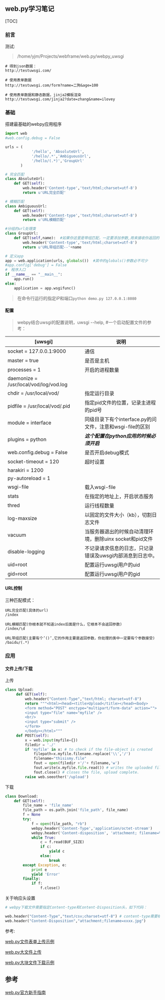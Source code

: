 ## web.py学习笔记

[TOC]

### 前言

测试:

> /home/yjm/Projects/webframe/web.py/webpy_uwsgi

```
# 得到json数据：
http://testuwsgi.com/

# 使用表单数据
http://testuwsgi.com/form?name=二狗&age=100

# 使用表单数据和静态数据，jinja2模板渲染
http://testuwsgi.com/jinja2?date=zhang&name=ilovey
```

### 基础

搭建最基础的webpy应用程序

```python
import web
#web.config.debug = False

urls = (
    		'/hello', 'AbsoluteUrl',
    		'/hello/.*','AmbiguousUrl',
    		'/hello/(.*)','GroupUrl'
       )

# 完全匹配
class AbsoluteUrl:
    def GET(self):
        web.header('Content-type','text/html;charset=utf-8')
        return u'URL完全匹配'

# 模糊匹配
class AmbiguousUrl:
    def GET(self):
        web.header('Content-type','text/html;charset=utf-8')
        return u'URL模糊匹配'

#分组的url处理类
class GroupUrl:
    def GET(self,name):  #如果你这里是带组匹配，一定要添加参数,用来接收你返回的参数
        web.header('Content-type','text/html;charset=utf-8')
        return u'URL带组匹配--'+name

# 定义app    
app = web.application(urls, globals())  #其中的globals()参数必不可少
#app.config['debug'] = False
#　程序入口
if __name__ == "__main__":
	app.run()
else:
    application = app.wsgifunc()
```

> 在命令行运行的指定iP和端口`python demo.py 127.0.0.1:8080`

#### 配置

> webpy结合uwsgi的配置说明，uwsgi --help, #一个启动配置文件的参考：

| [uwsgi]                                | 说明                                      |
| -------------------------------------- | --------------------------------------- |
| socket = 127.0.0.1:9000                | 通信                                      |
| master = true                          | 是否是主机                                   |
| processes = 1                          | 开启的进程数量                                 |
| daemonize = /usr/local/vod/log/vod.log |                                         |
| chdir = /usr/local/vod/                | 指定运行目录                                  |
| pidfile = /usr/local/vod/.pid          | 指定pid文件的位置，记录主进程的pid号                   |
| module = interface                     | 同级目录下有个interface.py的问文件，注意和wsgi-file的区别 |
| plugins = python                       | ***这个配置在python应用的时候必须开启***              |
| web.config.debug = False               | 是否开启debug模式                             |
| socket-timeout = 120                   | 超时设置                                    |
| harakiri = 1200                        |                                         |
| py-autoreload = 1                      |                                         |
| wsgi-file                              | 载入wsgi-file                             |
| stats                                  | 在指定的地址上，开启状态服务                          |
| thred                                  | 运行线程数量                                  |
| log-maxsize                            | 以固定的文件大小（kb），切割日志文件                     |
| vacuum                                 | 当服务器退出的时候自动清理环境，删除uinx socket和pid文件     |
| disable-logging                        | 不记录请求信息的日志，只记录错误及uwsgi内部消息到日志中。         |
| uid=root                               | 配置运行uwsgi用户的uid                         |
| gid=root                               | 配置运行uwsgi用户的gid                         |

#### URL控制

三种匹配模式：

```
URL完全匹配(具体的url) 
/index

URL模糊匹配(你根本就不知道index后面是什么，它根本不会返回参数) 
/index/\d

URL带组匹配(主要有个’()’,它的作用主要是返回参数，你处理的类中一定要有个参数接受) 
/baidu/(.*)
```



### 应用

#### 文件上传/下载

上传

```python
class Upload:
     def GET(self):
         web.header("Content-Type","text/html; charset=utf-8")
         return """<html><head><title>Upload</title></head><body>
		 <form method="POST" enctype="multipart/form-data" action="">
		 <input type="file" name="myfile" />
		 <br/>
		 <input type="submit" />
		 </form>
		 </body></html>"""
     def POST(self):
         x = web.input(myfile={})
         filedir = './' 
         if 'myfile' in x: # to check if the file-object is created
             filepath=x.myfile.filename.replace('\\','/') 
             filename="thisismy.file" 
             fout = open(filedir +'/'+ filename,'w') 
             fout.write(x.myfile.file.read()) # writes the uploaded file to the newly file.
             fout.close() # closes the file, upload complete.
         raise web.seeother('/upload')
```

下载

```python
class Download:  
    def GET(self):  
        file_name = 'file_name'  
        file_path = os.path.join('file_path', file_name)  
        f = None  
        try:  
            f = open(file_path, "rb")  
            webpy.header('Content-Type','application/octet-stream')  
            webpy.header('Content-disposition', 'attachment; filename=%s.dat' % file_name)  
            while True:  
                c = f.read(BUF_SIZE)  
                if c:  
                    yield c  
                else:  
                    break  
        except Exception, e:  
            print e  
            yield 'Error'  
        finally:  
            if f:  
                f.close()  
```

关于响应头设置

```python
# webpy下载文件需要指定Content-type和Content-Disposition头，如下代码：

web.header("Content-Type","text/csv;charset=utf-8") # content-type需要根据实际的文件类型来指定
web.header("Content-Disposition","attachment;filename=xxxx.jpg")
```

参考:

[web.py文件表单上传示例](http://www.cnblogs.com/catmelo/p/3898357.html)

[web.py大文件上传](http://outofmemory.cn/code-snippet/3335/webpy-upload-huge-file)

[web.py大块文件下载示例](http://fighter1945.iteye.com/blog/1409806)

## 参考

[web.py官方新手指南](http://webpy.org/tutorial3.zh-cn)
